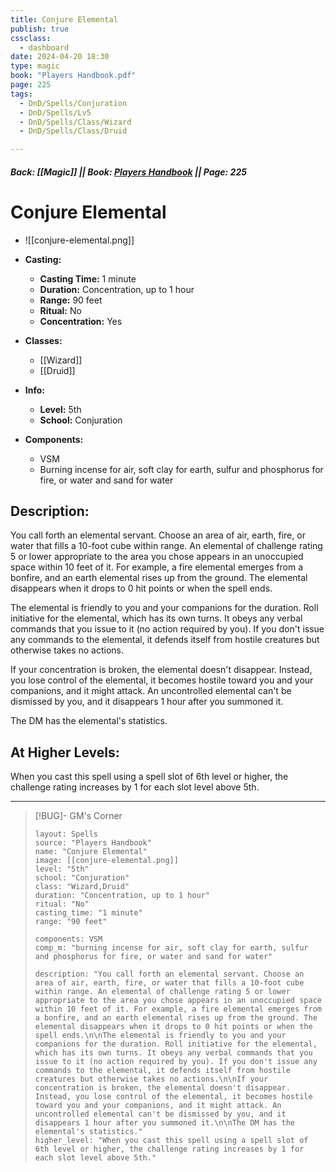 ```yaml
---
title: Conjure Elemental
publish: true
cssclass:
  - dashboard
date: 2024-04-20 18:30
type: magic
book: "Players Handbook.pdf"
page: 225
tags:
  - DnD/Spells/Conjuration
  - DnD/Spells/Lv5
  - DnD/Spells/Class/Wizard
  - DnD/Spells/Class/Druid

---
```


##### Back: [[Magic]] || Book: [Players Handbook](https://drive.google.com/drive/folders/1O5bhpYizcIT5xxAoLOuzCRht_PVS7VSG?usp=sharing) || Page: 225

# Conjure Elemental
- ![[conjure-elemental.png]]
- **Casting:**
    - **Casting Time:** 1 minute
    - **Duration:** Concentration, up to 1 hour
    - **Range:** 90 feet
    - **Ritual:** No
    - **Concentration:** Yes
- **Classes:**
    - [[Wizard]]
    - [[Druid]]

- **Info:**
    - **Level:** 5th
    - **School:** Conjuration
- **Components:**
    - VSM
    - Burning incense for air, soft clay for earth, sulfur and phosphorus for fire, or water and sand for water

## Description:
You call forth an elemental servant. Choose an area of air, earth, fire, or water that fills a 10-foot cube within range. An elemental of challenge rating 5 or lower appropriate to the area you chose appears in an unoccupied space within 10 feet of it. For example, a fire elemental emerges from a bonfire, and an earth elemental rises up from the ground. The elemental disappears when it drops to 0 hit points or when the spell ends.

The elemental is friendly to you and your companions for the duration. Roll initiative for the elemental, which has its own turns. It obeys any verbal commands that you issue to it (no action required by you). If you don't issue any commands to the elemental, it defends itself from hostile creatures but otherwise takes no actions.

If your concentration is broken, the elemental doesn't disappear. Instead, you lose control of the elemental, it becomes hostile toward you and your companions, and it might attack. An uncontrolled elemental can't be dismissed by you, and it disappears 1 hour after you summoned it.

The DM has the elemental's statistics.

## At Higher Levels:
When you cast this spell using a spell slot of 6th level or higher, the challenge rating increases by 1 for each slot level above 5th.

---

> [!BUG]- GM's Corner
>
> ```statblock
> layout: Spells
> source: "Players Handbook"
> name: "Conjure Elemental"
> image: [[conjure-elemental.png]]
> level: "5th"
> school: "Conjuration"
> class: "Wizard,Druid"
> duration: "Concentration, up to 1 hour"
> ritual: "No"
> casting_time: "1 minute"
> range: "90 feet"
>
> components: VSM
> comp_m: "burning incense for air, soft clay for earth, sulfur and phosphorus for fire, or water and sand for water"
>
> description: "You call forth an elemental servant. Choose an area of air, earth, fire, or water that fills a 10-foot cube within range. An elemental of challenge rating 5 or lower appropriate to the area you chose appears in an unoccupied space within 10 feet of it. For example, a fire elemental emerges from a bonfire, and an earth elemental rises up from the ground. The elemental disappears when it drops to 0 hit points or when the spell ends.\n\nThe elemental is friendly to you and your companions for the duration. Roll initiative for the elemental, which has its own turns. It obeys any verbal commands that you issue to it (no action required by you). If you don't issue any commands to the elemental, it defends itself from hostile creatures but otherwise takes no actions.\n\nIf your concentration is broken, the elemental doesn't disappear. Instead, you lose control of the elemental, it becomes hostile toward you and your companions, and it might attack. An uncontrolled elemental can't be dismissed by you, and it disappears 1 hour after you summoned it.\n\nThe DM has the elemental's statistics."
> higher_level: "When you cast this spell using a spell slot of 6th level or higher, the challenge rating increases by 1 for each slot level above 5th."
> ```
